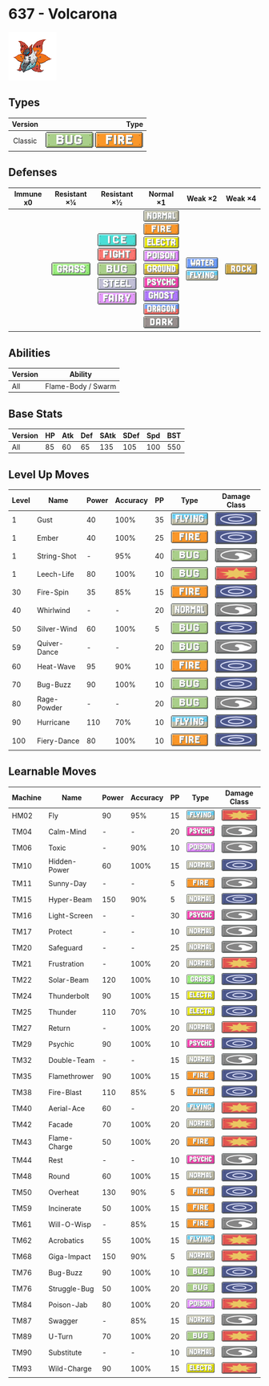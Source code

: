 # 637 - Volcarona

![volcarona](../img/pokemon/637.png)

## Types

| Version | Type                                                        |
| :-----: | ----------------------------------------------------------: |
| Classic | ![bug](../img/types/bug.png) ![fire](../img/types/fire.png) |

## Defenses

| Immune x0 | Resistant ×¼                     | Resistant ×½                                                                                                                                                                       | Normal ×1                                                                                                                                                                                                                                                                                                                                              | Weak ×2                                                                 | Weak ×4                        |
| --------- | -------------------------------- | ---------------------------------------------------------------------------------------------------------------------------------------------------------------------------------- | ------------------------------------------------------------------------------------------------------------------------------------------------------------------------------------------------------------------------------------------------------------------------------------------------------------------------------------------------------ | ----------------------------------------------------------------------- | ------------------------------ |
|           | ![grass](../img/types/grass.png) | ![ice](../img/types/ice.png)<br/>![fighting](../img/types/fighting.png)<br/>![bug](../img/types/bug.png)<br/>![steel](../img/types/steel.png)<br/>![fairy](../img/types/fairy.png) | ![normal](../img/types/normal.png)<br/>![fire](../img/types/fire.png)<br/>![electric](../img/types/electric.png)<br/>![poison](../img/types/poison.png)<br/>![ground](../img/types/ground.png)<br/>![psychic](../img/types/psychic.png)<br/>![ghost](../img/types/ghost.png)<br/>![dragon](../img/types/dragon.png)<br/>![dark](../img/types/dark.png) | ![water](../img/types/water.png)<br/>![flying](../img/types/flying.png) | ![rock](../img/types/rock.png) |

## Abilities

| Version | Ability            |
| ------- | ------------------ |
| All     | Flame-Body / Swarm |

## Base Stats

| Version | HP | Atk | Def | SAtk | SDef | Spd | BST |
| ------- | -- | --- | --- | ---- | ---- | --- | --- |
| All     | 85 | 60  | 65  | 135  | 105  | 100 | 550 |

## Level Up Moves

| Level | Name         | Power | Accuracy | PP | Type                               | Damage Class                           |
| ----- | ------------ | ----- | -------- | -- | ---------------------------------- | -------------------------------------- |
| 1     | Gust         | 40    | 100%     | 35 | ![flying](../img/types/flying.png) | ![special](../img/types/special.png)   |
| 1     | Ember        | 40    | 100%     | 25 | ![fire](../img/types/fire.png)     | ![special](../img/types/special.png)   |
| 1     | String-Shot  | -     | 95%      | 40 | ![bug](../img/types/bug.png)       | ![status](../img/types/status.png)     |
| 1     | Leech-Life   | 80    | 100%     | 10 | ![bug](../img/types/bug.png)       | ![physical](../img/types/physical.png) |
| 30    | Fire-Spin    | 35    | 85%      | 15 | ![fire](../img/types/fire.png)     | ![special](../img/types/special.png)   |
| 40    | Whirlwind    | -     | -        | 20 | ![normal](../img/types/normal.png) | ![status](../img/types/status.png)     |
| 50    | Silver-Wind  | 60    | 100%     | 5  | ![bug](../img/types/bug.png)       | ![special](../img/types/special.png)   |
| 59    | Quiver-Dance | -     | -        | 20 | ![bug](../img/types/bug.png)       | ![status](../img/types/status.png)     |
| 60    | Heat-Wave    | 95    | 90%      | 10 | ![fire](../img/types/fire.png)     | ![special](../img/types/special.png)   |
| 70    | Bug-Buzz     | 90    | 100%     | 10 | ![bug](../img/types/bug.png)       | ![special](../img/types/special.png)   |
| 80    | Rage-Powder  | -     | -        | 20 | ![bug](../img/types/bug.png)       | ![status](../img/types/status.png)     |
| 90    | Hurricane    | 110   | 70%      | 10 | ![flying](../img/types/flying.png) | ![special](../img/types/special.png)   |
| 100   | Fiery-Dance  | 80    | 100%     | 10 | ![fire](../img/types/fire.png)     | ![special](../img/types/special.png)   |

## Learnable Moves

| Machine | Name         | Power | Accuracy | PP | Type                                   | Damage Class                           |
| ------- | ------------ | ----- | -------- | -- | -------------------------------------- | -------------------------------------- |
| HM02    | Fly          | 90    | 95%      | 15 | ![flying](../img/types/flying.png)     | ![physical](../img/types/physical.png) |
| TM04    | Calm-Mind    | -     | -        | 20 | ![psychic](../img/types/psychic.png)   | ![status](../img/types/status.png)     |
| TM06    | Toxic        | -     | 90%      | 10 | ![poison](../img/types/poison.png)     | ![status](../img/types/status.png)     |
| TM10    | Hidden-Power | 60    | 100%     | 15 | ![normal](../img/types/normal.png)     | ![special](../img/types/special.png)   |
| TM11    | Sunny-Day    | -     | -        | 5  | ![fire](../img/types/fire.png)         | ![status](../img/types/status.png)     |
| TM15    | Hyper-Beam   | 150   | 90%      | 5  | ![normal](../img/types/normal.png)     | ![special](../img/types/special.png)   |
| TM16    | Light-Screen | -     | -        | 30 | ![psychic](../img/types/psychic.png)   | ![status](../img/types/status.png)     |
| TM17    | Protect      | -     | -        | 10 | ![normal](../img/types/normal.png)     | ![status](../img/types/status.png)     |
| TM20    | Safeguard    | -     | -        | 25 | ![normal](../img/types/normal.png)     | ![status](../img/types/status.png)     |
| TM21    | Frustration  | -     | 100%     | 20 | ![normal](../img/types/normal.png)     | ![physical](../img/types/physical.png) |
| TM22    | Solar-Beam   | 120   | 100%     | 10 | ![grass](../img/types/grass.png)       | ![special](../img/types/special.png)   |
| TM24    | Thunderbolt  | 90    | 100%     | 15 | ![electric](../img/types/electric.png) | ![special](../img/types/special.png)   |
| TM25    | Thunder      | 110   | 70%      | 10 | ![electric](../img/types/electric.png) | ![special](../img/types/special.png)   |
| TM27    | Return       | -     | 100%     | 20 | ![normal](../img/types/normal.png)     | ![physical](../img/types/physical.png) |
| TM29    | Psychic      | 90    | 100%     | 10 | ![psychic](../img/types/psychic.png)   | ![special](../img/types/special.png)   |
| TM32    | Double-Team  | -     | -        | 15 | ![normal](../img/types/normal.png)     | ![status](../img/types/status.png)     |
| TM35    | Flamethrower | 90    | 100%     | 15 | ![fire](../img/types/fire.png)         | ![special](../img/types/special.png)   |
| TM38    | Fire-Blast   | 110   | 85%      | 5  | ![fire](../img/types/fire.png)         | ![special](../img/types/special.png)   |
| TM40    | Aerial-Ace   | 60    | -        | 20 | ![flying](../img/types/flying.png)     | ![physical](../img/types/physical.png) |
| TM42    | Facade       | 70    | 100%     | 20 | ![normal](../img/types/normal.png)     | ![physical](../img/types/physical.png) |
| TM43    | Flame-Charge | 50    | 100%     | 20 | ![fire](../img/types/fire.png)         | ![physical](../img/types/physical.png) |
| TM44    | Rest         | -     | -        | 10 | ![psychic](../img/types/psychic.png)   | ![status](../img/types/status.png)     |
| TM48    | Round        | 60    | 100%     | 15 | ![normal](../img/types/normal.png)     | ![special](../img/types/special.png)   |
| TM50    | Overheat     | 130   | 90%      | 5  | ![fire](../img/types/fire.png)         | ![special](../img/types/special.png)   |
| TM59    | Incinerate   | 50    | 100%     | 15 | ![fire](../img/types/fire.png)         | ![special](../img/types/special.png)   |
| TM61    | Will-O-Wisp  | -     | 85%      | 15 | ![fire](../img/types/fire.png)         | ![status](../img/types/status.png)     |
| TM62    | Acrobatics   | 55    | 100%     | 15 | ![flying](../img/types/flying.png)     | ![physical](../img/types/physical.png) |
| TM68    | Giga-Impact  | 150   | 90%      | 5  | ![normal](../img/types/normal.png)     | ![physical](../img/types/physical.png) |
| TM76    | Bug-Buzz     | 90    | 100%     | 10 | ![bug](../img/types/bug.png)           | ![special](../img/types/special.png)   |
| TM76    | Struggle-Bug | 50    | 100%     | 20 | ![bug](../img/types/bug.png)           | ![special](../img/types/special.png)   |
| TM84    | Poison-Jab   | 80    | 100%     | 20 | ![poison](../img/types/poison.png)     | ![physical](../img/types/physical.png) |
| TM87    | Swagger      | -     | 85%      | 15 | ![normal](../img/types/normal.png)     | ![status](../img/types/status.png)     |
| TM89    | U-Turn       | 70    | 100%     | 20 | ![bug](../img/types/bug.png)           | ![physical](../img/types/physical.png) |
| TM90    | Substitute   | -     | -        | 10 | ![normal](../img/types/normal.png)     | ![status](../img/types/status.png)     |
| TM93    | Wild-Charge  | 90    | 100%     | 15 | ![electric](../img/types/electric.png) | ![physical](../img/types/physical.png) |